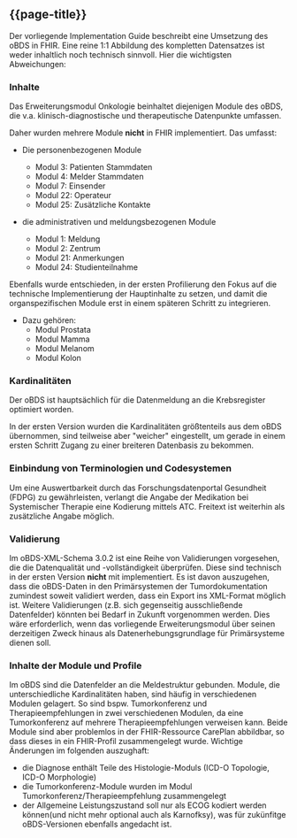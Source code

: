 ## {{page-title}}
Der vorliegende Implementation Guide beschreibt eine Umsetzung des oBDS in FHIR. Eine reine 1:1 Abbildung des kompletten Datensatzes ist weder inhaltlich noch technisch sinnvoll. Hier die wichtigsten Abweichungen:  

### Inhalte
 
Das Erweiterungsmodul Onkologie beinhaltet diejenigen Module des oBDS, die v.a. klinisch-diagnostische und therapeutische Datenpunkte umfassen. 

Daher wurden mehrere Module **nicht** in FHIR implementiert. Das umfasst: 

- Die personenbezogenen Module 
    - Modul 3: Patienten Stammdaten
    - Modul 4: Melder Stammdaten
    - Modul 7: Einsender
    - Modul 22: Operateur
    - Modul 25: Zusätzliche Kontakte

- die administrativen und meldungsbezogenen Module
    - Modul 1: Meldung
    - Modul 2: Zentrum
    - Modul 21: Anmerkungen
    - Modul 24: Studienteilnahme

Ebenfalls wurde entschieden, in der ersten Profilierung den Fokus auf die technische Implementierung der Hauptinhalte zu setzen, und damit die organspezifischen Module erst in einem späteren Schritt zu integrieren. 
- Dazu gehören: 
    - Modul Prostata
    - Modul Mamma
    - Modul Melanom
    - Modul Kolon

### Kardinalitäten
Der oBDS ist hauptsächlich für die Datenmeldung an die Krebsregister optimiert worden. 

In der ersten Version wurden die Kardinalitäten größtenteils aus dem oBDS übernommen, sind teilweise aber "weicher" eingestellt, um gerade in einem ersten Schritt Zugang zu einer breiteren Datenbasis zu bekommen.  


### Einbindung von Terminologien und Codesystemen 
Um eine Auswertbarkeit durch das Forschungsdatenportal Gesundheit (FDPG) zu gewährleisten,  verlangt die Angabe der Medikation bei Systemischer Therapie eine Kodierung mittels ATC. Freitext ist weiterhin als zusätzliche Angabe möglich. 

### Validierung
Im oBDS-XML-Schema 3.0.2 ist eine Reihe von Validierungen vorgesehen, die die Datenqualität und -vollständigkeit überprüfen. Diese sind technisch in der ersten Version **nicht** mit implementiert. Es ist davon auszugehen, dass die oBDS-Daten in den Primärsystemen der Tumordokumentation zumindest soweit validiert werden, dass ein Export ins XML-Format möglich ist. Weitere Validierungen (z.B. sich gegenseitig ausschließende Datenfelder) könnten bei Bedarf in Zukunft vorgenommen werden. Dies wäre erforderlich, wenn das vorliegende Erweiterungsmodul über seinen derzeitigen Zweck hinaus als Datenerhebungsgrundlage für Primärsysteme dienen soll. 

### Inhalte der Module und Profile
Im oBDS sind die Datenfelder an die Meldestruktur gebunden. Module, die unterschiedliche Kardinalitäten haben, sind häufig in verschiedenen Modulen gelagert. So sind bspw. Tumorkonferenz und Therapieempfehlungen in zwei verschiedenen Modulen, da eine Tumorkonferenz auf mehrere Therapieempfehlungen verweisen kann. Beide Module sind aber problemlos in der FHIR-Ressource CarePlan abbildbar, so dass dieses in ein FHIR-Profil zusammengelegt wurde.  Wichtige Änderungen im folgenden auszughaft:

- die Diagnose enthält Teile des Histologie-Moduls (ICD-O Topologie, ICD-O Morphologie)
- die Tumorkonferenz-Module wurden im Modul Tumorkonferenz/Therapieempfehlung zusammengelegt
- der Allgemeine Leistungszustand soll nur als ECOG kodiert werden können(und nicht mehr optional auch als Karnofksy), was für zukünfitge oBDS-Versionen ebenfalls angedacht ist. 